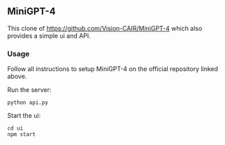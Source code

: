 ## MiniGPT-4

This clone of https://github.com/Vision-CAIR/MiniGPT-4 which also provides a simple ui and API.

### Usage

Follow all instructions to setup MiniGPT-4 on the official repository linked above.

Run the server:
```
python api.py
```

Start the ui:
```
cd ui
npm start
```
